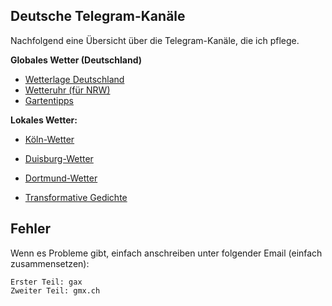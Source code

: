 ## Deutsche Telegram-Kanäle

Nachfolgend eine Übersicht über die Telegram-Kanäle, die ich pflege.

**Globales Wetter (Deutschland)**

- [Wetterlage Deutschland](https://t.me/wetterlage)
- [Wetteruhr (für NRW)](https://t.me/WetteruhrBot)
- [Gartentipps](https://t.me/gartentipps)

**Lokales Wetter:**

- [Köln-Wetter](https://t.me/koelnwetter  )
- [Duisburg-Wetter](https://t.me/duisburgwetter)
- [Dortmund-Wetter](https://t.me/dortmundwetter)

- [Transformative Gedichte](https://t.me/unbeirrbar)


## Fehler

Wenn es Probleme gibt, einfach anschreiben unter folgender Email (einfach zusammensetzen): 

```
Erster Teil: gax
Zweiter Teil: gmx.ch
```
